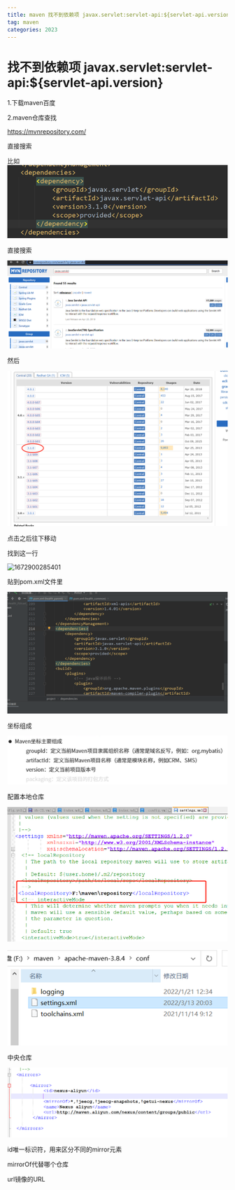 ```yaml
---
title: maven 找不到依赖项 javax.servlet:servlet-api:${servlet-api.version}
tag: maven
categories: 2023
---
```


# 找不到依赖项 javax.servlet:servlet-api:${servlet-api.version}

1.下载maven百度
<!-- more -->
2.maven仓库查找

https://mvnrepository.com/

直接搜索

比如
![1672900140564](/images/maven/1.png)

直接搜索

![1672900240366](/images/maven/2.png)

然后

![1672900269701](/images/maven/3.png)

点击之后往下移动

找到这一行

![1672900285401](C/images/maven/4.png)

贴到pom.xml文件里

![1672983178197](/images/maven/5.png)



坐标组成

![1672983299156](/images/maven/6.png)

配置本地仓库

![1672987574149](/images/maven/7.png)

![1672987601115](/images/maven/8.png)

中央仓库

![1672988046524](/images/maven/9.png)

id唯一标识符，用来区分不同的mirror元素

mirrorOf代替哪个仓库

url镜像的URL